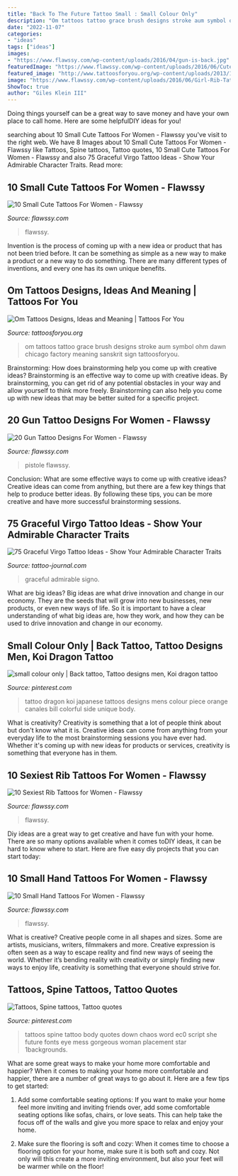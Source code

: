 ```yaml
---
title: "Back To The Future Tattoo Small : Small Colour Only"
description: "Om tattoos tattoo grace brush designs stroke aum symbol ohm dawn chicago factory meaning sanskrit sign tattoosforyou"
date: "2022-11-07"
categories:
- "ideas"
tags: ["ideas"]
images:
- "https://www.flawssy.com/wp-content/uploads/2016/04/gun-is-back.jpg"
featuredImage: "https://www.flawssy.com/wp-content/uploads/2016/06/Cute-Tattoos-On-Wrist-1.jpg"
featured_image: "http://www.tattoosforyou.org/wp-content/uploads/2013/11/Om-Tattoos-Pictures.jpg"
image: "https://www.flawssy.com/wp-content/uploads/2016/06/Girl-Rib-Tattoos-Quotes.jpg"
ShowToc: true
author: "Giles Klein III"
---
```



Doing things yourself can be a great way to save money and have your own place to call home. Here are some helpfulDIY ideas for you!

	

		
searching about 10 Small Cute Tattoos For Women - Flawssy you've visit to the right web. We have 8 Images about 10 Small Cute Tattoos For Women - Flawssy like Tattoos, Spine tattoos, Tattoo quotes, 10 Small Cute Tattoos For Women - Flawssy and also 75 Graceful Virgo Tattoo Ideas - Show Your Admirable Character Traits. Read more:
		
    
## 10 Small Cute Tattoos For Women - Flawssy

<img loading=lazy src="https://www.flawssy.com/wp-content/uploads/2016/06/Cute-Tattoos-On-Wrist-1.jpg" onerror="this.onerror=null;this.src='https://tse2.mm.bing.net/th?id=OIP.llwyj33jmA1cFzZ4eGrGHAHaLI&amp;pid=15.1';" alt="10 Small Cute Tattoos For Women - Flawssy">

_Source: flawssy.com_

>flawssy. 

	

Invention is the process of coming up with a new idea or product that has not been tried before. It can be something as simple as a new way to make a product or a new way to do something. There are many different types of inventions, and every one has its own unique benefits.

    
## Om Tattoos Designs, Ideas And Meaning | Tattoos For You

<img loading=lazy src="http://www.tattoosforyou.org/wp-content/uploads/2013/11/Om-Tattoos-Pictures.jpg" onerror="this.onerror=null;this.src='https://tse1.mm.bing.net/th?id=OIP.fx4SDwBpPfIDQT8F5cADDgHaJ4&amp;pid=15.1';" alt="Om Tattoos Designs, Ideas and Meaning | Tattoos For You">

_Source: tattoosforyou.org_

>om tattoos tattoo grace brush designs stroke aum symbol ohm dawn chicago factory meaning sanskrit sign tattoosforyou. 

	

Brainstorming: How does brainstorming help you come up with creative ideas?
Brainstorming is an effective way to come up with creative ideas. By brainstorming, you can get rid of any potential obstacles in your way and allow yourself to think more freely. Brainstorming can also help you come up with new ideas that may be better suited for a specific project.

    
## 20 Gun Tattoo Designs For Women - Flawssy

<img loading=lazy src="https://www.flawssy.com/wp-content/uploads/2016/04/gun-is-back.jpg" onerror="this.onerror=null;this.src='https://tse1.mm.bing.net/th?id=OIP.-JJm_zMh_FNdGsKXm43r7wHaJ4&amp;pid=15.1';" alt="20 Gun Tattoo Designs For Women - Flawssy">

_Source: flawssy.com_

>pistole flawssy. 

	

Conclusion: What are some effective ways to come up with creative ideas?
Creative ideas can come from anything, but there are a few key things that help to produce better ideas. By following these tips, you can be more creative and have more successful brainstorming sessions.

    
## 75 Graceful Virgo Tattoo Ideas - Show Your Admirable Character Traits

<img loading=lazy src="https://tattoo-journal.com/wp-content/uploads/2016/08/Virgo-Tattoo_-8-650x650.jpg" onerror="this.onerror=null;this.src='https://tse2.mm.bing.net/th?id=OIP.JevGm9r_QksRanG8rjV1swHaHa&amp;pid=15.1';" alt="75 Graceful Virgo Tattoo Ideas - Show Your Admirable Character Traits">

_Source: tattoo-journal.com_

>graceful admirable signo. 

	

What are big ideas?
Big ideas are what drive innovation and change in our economy. They are the seeds that will grow into new businesses, new products, or even new ways of life. So it is important to have a clear understanding of what big ideas are, how they work, and how they can be used to drive innovation and change in our economy.

    
## Small Colour Only | Back Tattoo, Tattoo Designs Men, Koi Dragon Tattoo

<img loading=lazy src="https://i.pinimg.com/736x/2b/0d/4b/2b0d4b424f497fb2479884f086564d1f--koi-dragon-tattoo-dragon-tattoo-designs.jpg" onerror="this.onerror=null;this.src='https://tse2.mm.bing.net/th?id=OIP.DVV0kD07tFaLco04zPvw1gHaJ4&amp;pid=15.1';" alt="small colour only | Back tattoo, Tattoo designs men, Koi dragon tattoo">

_Source: pinterest.com_

>tattoo dragon koi japanese tattoos designs mens colour piece orange canales bill colorful side unique body. 

	

What is creativity?
Creativity is something that a lot of people think about but don't know what it is. Creative ideas can come from anything from your everyday life to the most brainstorming sessions you have ever had. Whether it's coming up with new ideas for products or services, creativity is something that everyone has in them.

    
## 10 Sexiest Rib Tattoos For Women - Flawssy

<img loading=lazy src="https://www.flawssy.com/wp-content/uploads/2016/06/Girl-Rib-Tattoos-Quotes.jpg" onerror="this.onerror=null;this.src='https://tse1.mm.bing.net/th?id=OIP.bwGO7NcNVNoRM0JBIhlt9wHaJ4&amp;pid=15.1';" alt="10 Sexiest Rib Tattoos for Women - Flawssy">

_Source: flawssy.com_

>flawssy. 

	

Diy ideas are a great way to get creative and have fun with your home. There are so many options available when it comes toDIY ideas, it can be hard to know where to start. Here are five easy diy projects that you can start today: 

    
## 10 Small Hand Tattoos For Women - Flawssy

<img loading=lazy src="http://flawssy.com/wp-content/uploads/2016/06/Small-Hand-Tattoo-Designs-for-Women-1.jpg" onerror="this.onerror=null;this.src='https://tse2.mm.bing.net/th?id=OIP.tm6IOJ3HTzsauq6m701kfgHaKl&amp;pid=15.1';" alt="10 Small Hand Tattoos For Women - Flawssy">

_Source: flawssy.com_

>flawssy. 

	

What is creative?
Creative people come in all shapes and sizes. Some are artists, musicians, writers, filmmakers and more. Creative expression is often seen as a way to escape reality and find new ways of seeing the world. Whether it’s bending reality with creativity or simply finding new ways to enjoy life, creativity is something that everyone should strive for.

    
## Tattoos, Spine Tattoos, Tattoo Quotes

<img loading=lazy src="https://i.pinimg.com/736x/b6/3f/38/b63f386a395f83bc291ec3369bfddafb--dope-tattoos-star-tattoos.jpg" onerror="this.onerror=null;this.src='https://tse2.mm.bing.net/th?id=OIP.raVnhj5iCO2Subeg1d_u5QHaJ3&amp;pid=15.1';" alt="Tattoos, Spine tattoos, Tattoo quotes">

_Source: pinterest.com_

>tattoos spine tattoo body quotes down chaos word ec0 script she future fonts eye mess gorgeous woman placement star 1backgrounds. 

	

What are some great ways to make your home more comfortable and happier?
When it comes to making your home more comfortable and happier, there are a number of great ways to go about it. Here are a few tips to get started:
1. Add some comfortable seating options: If you want to make your home feel more inviting and inviting friends over, add some comfortable seating options like sofas, chairs, or love seats. This can help take the focus off of the walls and give you more space to relax and enjoy your home.

2. Make sure the flooring is soft and cozy: When it comes time to choose a flooring option for your home, make sure it is both soft and cozy. Not only will this create a more inviting environment, but also your feet will be warmer while on the floor!


